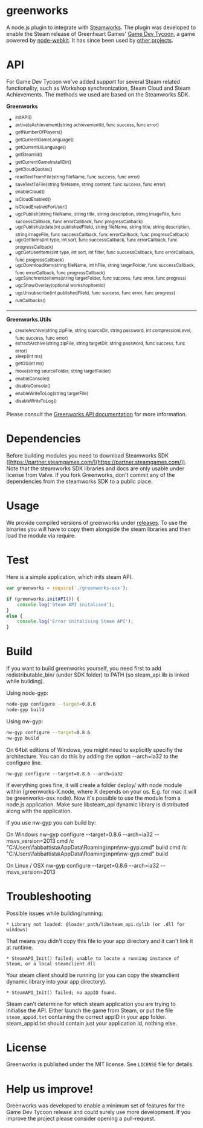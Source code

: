 greenworks
===

A node.js plugin to integrate with [Steamworks](http://www.steampowered.com/steamworks/).
The plugin was developed to enable the Steam release of Greenheart Games' [Game Dev Tycoon](http://www.greenheartgames.com/app/game-dev-tycoon/), a game powered by [node-webkit](https://github.com/rogerwang/node-webkit). It has since been used by [other projects](https://github.com/greenheartgames/greenworks/wiki/Apps-games-using-greenworks).

API
===
For Game Dev Tycoon we've added support for several Steam related functionality, such as Workshop synchronization, Steam Cloud and Steam Achievements.
The methods we used are based on the Steamworks SDK.

**Greenworks**

* <sup>initAPI()</sup>
* <sup>activateAchievement(string achievementId, func success, func error)</sup>
* <sup>getNumberOfPlayers()</sup>
* <sup>getCurrentGameLanguage()</sup>
* <sup>getCurrentUILanguage()</sup>
* <sup>getSteamId()</sup>
* <sup>getCurrentGameInstallDir()</sup>
* <sup>getCloudQuotas()</sup>
* <sup>readTextFromFile(string fileName, func success, func error)</sup>
* <sup>saveTextToFile(string fileName, string content, func success, func error)</sup>
* <sup>enableCloud()</sup>
* <sup>isCloudEnabled()</sup>
* <sup>isCloudEnabledForUser()</sup>
* <sup>ugcPublish(string fileName, string title, string description, string imageFile, func successCallback, func 
errorCallback, func progressCallback)</sup>
* <sup>ugcPublishUpdate(int publishedFileId, string fileName, string title, string description, string imageFile, func successCallback, func errorCallback, func progressCallback)</sup>
* <sup>ugcGetItems(int type, int sort, func successCallback, func errorCallback, func progressCallback)</sup>
* <sup>ugcGetUserItems(int type, int sort, int filter, func successCallback, func errorCallback, func progressCallback)</sup>
* <sup>ugcDownloadItem(string fileName, int hFile, string targetFolder, func successCallback, func errorCallback, func progressCallback)</sup>
* <sup>ugcSynchronizeItems(string targetFolder, func success, func error, func progress)</sup>
* <sup>ugcShowOverlay(optional workshopItemId)</sup>
* <sup>ugcUnsubscribe(int publishedFileId, func success, func error, func progress)</sup>
* <sup>runCallbacks()</sup>

***

**Greenworks.Utils**

* <sup>createArchive(string zipFile, string sourceDir, string password,  int compressionLevel, func success, func error)</sup>
* <sup>extractArchive(string zipFile, string targetDir, string password, func success, func error)</sup>
* <sup>sleep(int ms)</sup>
* <sup>getOS(int ms)</sup>
* <sup>move(string sourceFolder, string targetFolder)</sup>
* <sup>enableConsole()</sup>
* <sup>disableConsole()</sup>
* <sup>enableWriteToLog(string targetFile)</sup>
* <sup>disableWriteToLog()</sup>

Please consult the [Greenworks API documentation](https://github.com/greenheartgames/greenworks/blob/master/docs/Greenworks%20API.pdf) for more information.

Dependencies
===
Before building modules you need to download Steamworks SDK ([https://partner.steamgames.com/](https://partner.steamgames.com/)).
Note that the steamworks SDK libraries and docs are only usable under license from Valve. If you fork Greenworks, don't commit any of the dependencies from the steamworks SDK to a public place.

Usage
===
We provide compiled versions of greenworks under [releases](https://github.com/greenheartgames/greenworks/releases).
To use the binaries you will have to copy them alongside the steam libraries and then load the module via require.

Test
===
Here is a simple application, which inits steam API. 
```javascript
var greenworks = require('./greenworks-osx');

if (greenworks.initAPI()) {
    console.log('Steam API initalised');
}
else {
	console.log('Error initalising Steam API');
}
```

Build
===
If you want to build greenworks yourself, you need first to add redistributable_bin/ (under SDK folder) to PATH (so steam_api.lib is linked while building).

Using node-gyp:

```sh
node-gyp configure --target=0.8.6
node-gyp build
```

Using nw-gyp:

```sh
nw-gyp configure --target=0.8.6
nw-gyp build
```
On 64bit editions of Windows, you might need to explicitly specifiy the architecture. You can do this by adding the option --arch=ia32 to the configure line.

```nw-gyp configure --target=0.8.6 --arch=ia32```

If everything goes fine, it will create a folder deploy/ with node module within (greenworks-X.node, where X depends on your os. E.g. for mac it will be greenworks-osx.node). Now it's possible to use the module from a node.js application. Make sure libsteam_api dynamic library is distributed along with the application.

If you use nw-gyp you can build by:

On Windows
nw-gyp configure --target=0.8.6 --arch=ia32 --msvs_version=2013
cmd /c "C:\Users\fabbattista\AppData\Roaming\npm\nw-gyp.cmd" build
cmd /c "C:\Users\fabbattista\AppData\Roaming\npm\nw-gyp.cmd" build

On Linux / OSX
nw-gyp configure --target=0.8.6 --arch=ia32 --msvs_version=2013

Troubleshooting
===
Possible issues while building/running:

    * Library not loaded: @loader_path/libsteam_api.dylib (or .dll for windows)
That means you didn't copy this file to your app directory and it can't link it at runtime.

    * SteamAPI_Init() failed; unable to locate a running instance of Steam, or a local steamclient.dll
Your steam client should be running (or you can copy the steamclient dynamic library into your app directory).
    
    * SteamAPI_Init() failed; no appID found.
Steam can't determine for which steam application you are trying to initialise the API. Either launch the game from Steam, or put the file `steam_appid.txt` containing the correct appID in your app folder. steam_appid.txt should contain just your application id, nothing else.

License
===
Greenworks is published under the MIT license. See `LICENSE` file for details.

Help us improve!
===
Greenworks was developed to enable a minimum set of features for the Game Dev Tycoon release and could surely use more development. If you improve the project please consider opening a pull-request.
